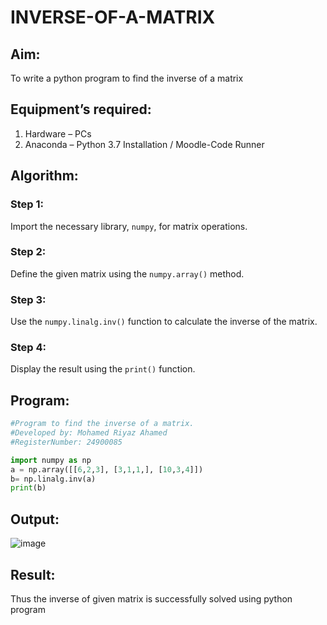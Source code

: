 # INVERSE-OF-A-MATRIX
## Aim:
To write a python program to find the inverse of a matrix
## Equipment’s required:
1. 	Hardware – PCs
2. 	Anaconda – Python 3.7 Installation / Moodle-Code Runner
## Algorithm:
### Step 1:  
Import the necessary library, `numpy`, for matrix operations.  

### Step 2:  
Define the given matrix using the `numpy.array()` method.  

### Step 3:  
Use the `numpy.linalg.inv()` function to calculate the inverse of the matrix.  

### Step 4:  
Display the result using the `print()` function.  

## Program:
```python
#Program to find the inverse of a matrix.
#Developed by: Mohamed Riyaz Ahamed
#RegisterNumber: 24900085 

import numpy as np
a = np.array([[6,2,3], [3,1,1,], [10,3,4]])
b= np.linalg.inv(a)
print(b)
```
## Output:
![image](https://github.com/user-attachments/assets/2bbd66fb-d5b8-46eb-afd3-8f0550825114)

## Result:
Thus the inverse of given matrix is successfully solved using python program


